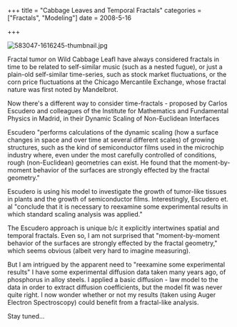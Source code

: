 +++
title = "Cabbage Leaves and Temporal Fractals"
categories = ["Fractals", "Modeling"]
date = 2008-5-16


+++


<img src="jpg/583047-1616245-thumbnail.jpg" alt="583047-1616245-thumbnail.jpg" />

 Fractal tumor on Wild Cabbage LeafI have always considered fractals in time to be related to self-similar music (such as a nested fugue), or just a plain-old self-similar time-series, such as stock market fluctuations, or the corn price fluctuations at the Chicago Mercantile Exchange, whose fractal nature was first noted by Mandelbrot.
     
Now there's a different way to consider time-fractals - proposed by Carlos Escudero and colleagues of the Institute for Mathematics and Fundamental Physics in Madrid, in their Dynamic Scaling of Non-Euclidean Interfaces 
      
Escudero &quot;performs calculations of the dynamic scaling (how a surface changes in space and over time at several different scales) of growing structures, such as the kind of semiconductor films used in the microchip industry where, even under the most carefully controlled of conditions, rough (non-Euclidean) geometries can exist. He found that the moment-by-moment behavior of the surfaces are strongly effected by the fractal geometry.&quot; 
     
Escudero is using his model to investigate the growth of tumor-like tissues in plants and the growth of semiconductor films. Interestingly, Escudero et. al &quot;conclude that it is necessary to reexamine some experimental results in which standard scaling analysis was applied.&quot;
     
The Escudero approach is unique b/c it explicitly intertwines spatial and temporal fractals. Even so, I am not surprised that &quot;moment-by-moment behavior of the surfaces are strongly effected by the fractal geometry,&quot; which seems obvious (albeit very hard to imagine measuring).
     
But I am intrigued by the apparent need to &quot;reexamine some experimental results&quot; I have some experimental diffusion data taken many years ago, of phosphorus in alloy steels. I applied a basic diffusion - law model to the data in order to extract diffusion coefficients, but the model fit was never quite right. I now wonder whether or not my results (taken using Auger Electron Spectroscopy) could benefit from a fractal-like analysis.
      
Stay tuned...

